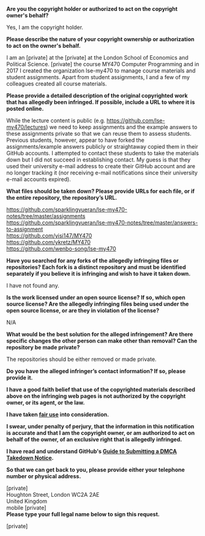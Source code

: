 **Are you the copyright holder or authorized to act on the copyright owner's behalf?**

Yes, I am the copyright holder.

**Please describe the nature of your copyright ownership or authorization to act on the owner's behalf.**

I am an [private] at the [private] at the London School of Economics and Political Science. [private] the course MY470 Computer Programming and in 2017 I created the organization lse-my470 to manage course materials and student assignments. Apart from student assignments, I and a few of my colleagues created all course materials.

**Please provide a detailed description of the original copyrighted work that has allegedly been infringed. If possible, include a URL to where it is posted online.**

While the lecture content is public (e.g. https://github.com/lse-my470/lectures) we need to keep assignments and the example answers to these assignments private so that we can reuse them to assess students. Previous students, however, appear to have forked the assignments/example answers publicly or straightaway copied them in their GitHub accounts. I attempted to contact these students to take the materials down but I did not succeed in establishing contact. My guess is that they used their university e-mail address to create their GitHub account and are no longer tracking it (nor receiving e-mail notifications since their university e-mail accounts expired).

**What files should be taken down? Please provide URLs for each file, or if the entire repository, the repository’s URL.**

https://github.com/sparklingyueran/lse-my470-notes/tree/master/assignments  
https://github.com/sparklingyueran/lse-my470-notes/tree/master/answers-to-assignment  
https://github.com/yisi147/MY470    
https://github.com/ykretz/MY470  
https://github.com/wenbo-song/lse-my470  

**Have you searched for any forks of the allegedly infringing files or repositories? Each fork is a distinct repository and must be identified separately if you believe it is infringing and wish to have it taken down.**  

I have not found any.

**Is the work licensed under an open source license? If so, which open source license? Are the allegedly infringing files being used under the open source license, or are they in violation of the license?**  

N/A

**What would be the best solution for the alleged infringement? Are there specific changes the other person can make other than removal? Can the repository be made private?**  

The repositories should be either removed or made private.

**Do you have the alleged infringer’s contact information? If so, please provide it.**  

**I have a good faith belief that use of the copyrighted materials described above on the infringing web pages is not authorized by the copyright owner, or its agent, or the law.**

**I have taken <a href="https://www.lumendatabase.org/topics/22">fair use</a> into consideration.**

**I swear, under penalty of perjury, that the information in this notification is accurate and that I am the copyright owner, or am authorized to act on behalf of the owner, of an exclusive right that is allegedly infringed.**

**I have read and understand GitHub's <a href="https://help.github.com/articles/guide-to-submitting-a-dmca-takedown-notice/">Guide to Submitting a DMCA Takedown Notice</a>.**

**So that we can get back to you, please provide either your telephone number or physical address.**

[private]  
Houghton Street, London WC2A 2AE  
United Kingdom  
mobile [private]  
**Please type your full legal name below to sign this request.**

[private]  
